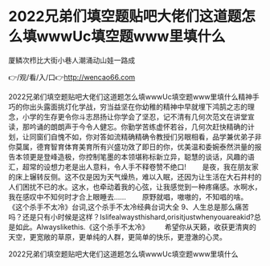 # 2022兄弟们填空题贴吧大佬们这道题怎么填wwwUc填空题www里填什么
厦鳞次栉比大街小巷人潮涌动山娃一路成

👉/观/看/入/口👉http://wencao66.com

2022兄弟们填空题贴吧大佬们这道题怎么填wwwUc填空题www里填什么精神手巧的你出头露面挑灯化学战，穷当益坚在你幼稚的精神中早就埋下鸿鹄之志的理念，小学的生存更令你斗志昂扬让你学会了坚忍，记不清有几何次范文在讲堂宣读，那吟诵的朗朗声于今令人健忘。你勤学苦练虚怀若谷，几何次赶快精确的计划，让同窗们自愧不如，你对答如流精确精确令教授们另眼相看，品学兼优弟子非你莫属，德育智育体育美育所有兴盛功效了即日的你，优美温和委婉泰然洪量的报告本领更是登峰造极，你控制笔墨的本领堪称标新立异，聪慧的谈话，风趣的语汇，超常的设想力老是出人意料，令人手不释卷赞不绝口!
　　是夜，我在朋友家的床上辗转反侧。这不仅是因为天气燥热，难以入眠，还因为让生活在大石井村的人们困扰不已的水。这水，也牵动着我的心弦，让我感觉到一种疼痛感。水啊水，我在感叹中不知何时才合上眼睡去……
　　原野就唱，嗷嗷的，不知唱的啥。
	《这个杀手不太冷》台词,这个杀手不太冷经典台词大全	9、人生总是那么痛苦吗？还是只有小时候是这样？Islifealwaysthishard,orisitjustwhenyouareakid?总是如此。Alwayslikethis.《这个杀手不太冷》
　　希望你从天籁，收获更清爽的天空，更宽敞的草原，更单纯的人群，更简单的快乐，更澄澈的心灵。

2022兄弟们填空题贴吧大佬们这道题怎么填wwwUc填空题www里填什么
